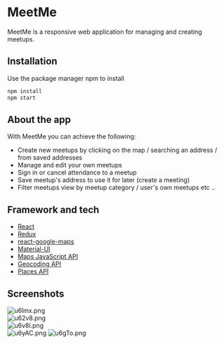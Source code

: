 # MeetMe

MeetMe is a responsive web application for managing and creating meetups.

## Installation

Use the package manager npm to install

```bash
npm install
npm start
```
## About the app

With MeetMe you can achieve the following:
* Create new meetups by clicking on the map / searching an address / from saved addresses
* Manage and edit your own meetups
* Sign in or cancel attendance to a meetup
* Save meetup's address to use it for later (create a meeting)
* Filter meetups view by meetup category / user's own meetups etc ..

## Framework and tech

* [React](https://reactjs.org/)
* [Redux](https://redux.js.org/)
* [react-google-maps](https://react-google-maps-api-docs.netlify.app/#googlemap)
* [Material-UI](https://material-ui.com/)
* [Maps JavaScript API](https://console.developers.google.com/apis/library/maps-backend.googleapis.com?id=fd73ab50-9916-4cde-a0f6-dc8be0a0d425&project=maps-gis-288304)
* [Geocoding API](https://console.developers.google.com/apis/library/geocoding-backend.googleapis.com?filter=category:maps&id=42fea2de-420b-4bd7-bd89-225be3b8b7b0&project=maps-gis-288304)
* [Places API](https://console.developers.google.com/apis/library/places-backend.googleapis.com?filter=category:maps&id=ecefdd63-ee2b-4751-b6c3-8e9113791baf&project=maps-gis-288304) 

## Screenshots
![u6lmx.png](https://s1.imghub.io/u6lmx.png)  
![u62v8.png](https://s1.imghub.io/u62v8.png)  
![u6v8l.png](https://s1.imghub.io/u6v8l.png)  
![u6yAC.png](https://s1.imghub.io/u6yAC.png)
![u6gTo.png](https://s1.imghub.io/u6gTo.png)
